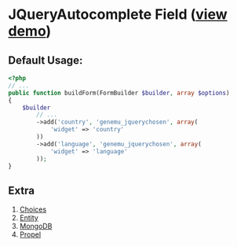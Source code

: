# JQueryAutocomplete Field ([view demo](http://jqueryui.com/demos/autocomplete/))

## Default Usage:

``` php
<?php
// ...
public function buildForm(FormBuilder $builder, array $options)
{
    $builder
        // ...
        ->add('country', 'genemu_jquerychosen', array(
            'widget' => 'country'
        ))
        ->add('language', 'genemu_jquerychosen', array(
            'widget' => 'language'
        ));
}
```

## Extra

1. [Choices](https://github.com/genemu/GenemuFormBundle/blob/master/Resources/doc/jquery/chosen/choices.md)
2. [Entity](https://github.com/genemu/GenemuFormBundle/blob/master/Resources/doc/jquery/chosen/entity.md)
3. [MongoDB](https://github.com/genemu/GenemuFormBundle/blob/master/Resources/doc/jquery/chosen/mongodb.md)
4. [Propel](https://github.com/genemu/GenemuFormBundle/blob/master/Resources/doc/jquery/chosen/propel.md)
